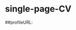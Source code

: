 # single-page-CV
##profileURL: <a id='file:///Users/amirhossein/Desktop/RoadMap.com/1/Cv.html'></a>

